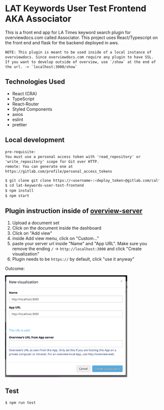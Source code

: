 # LAT Keywords User Test Frontend AKA Associator

This is a front end app for LA Times keyword search plugin for overviewdocs.com called Associator. This project uses React/Typescript on the front end and flask for the backend deployed in aws.

```
NOTE: This plugin is meant to be used inside of a local instance of overviewdocs. Since overviewdocs.com require any plugin to have SSL. If you want to develop outside of overview, use `/show` at the end of the url. -> `localhost:3000/show`
```

## Technologies Used

- React (CRA)
- TypeScript
- React-Router
- Styled Components
- axios
- eslint
- prettier

## Local development

```
pre-requisite:
You must use a personal access token with 'read_repository' or 'write_repository' scope for Git over HTTP.
remote: You can generate one at https://gitlab.com/profile/personal_access_tokens
```

```bash
$ git clone git clone https://<username>:<deploy_token>@gitlab.com/caltimes/creative-technologist-interns/lat-keywords-user-test-frontend.git
$ cd lat-keywords-user-test-frontend
$ npm install
$ npm start
```

## Plugin instruction inside of [overview-server](https://github.com/overview/overview-server)

1. Upload a document set
2. Click on the document inside the dashboard
3. Click on "Add view"
4. inside Add view menu, click on "Custom..."
5. paste your server url inside "Name" and "App URL". Make sure you remove the ending `/` -> `http://localhost:3000` and click "Create visualization"
6. Plugin needs to be `https://` by default, click "use it anyway"

Outcome:

<img src="./assets/success-plugin.png" width="400"/>

## Test

```bash
$ npm run test
```
